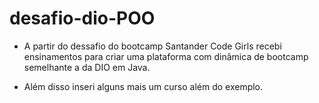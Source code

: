 # desafio-dio-POO

* A partir do dessafio do bootcamp Santander Code Girls recebi ensinamentos para criar uma plataforma com dinâmica de bootcamp semelhante a da DIO em Java.

* Além disso inseri alguns mais um curso além do exemplo.

